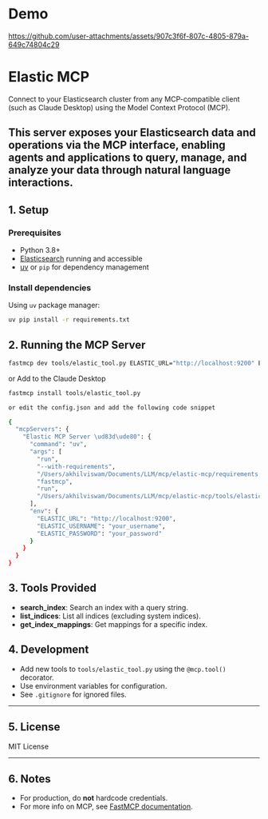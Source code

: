 # Demo



https://github.com/user-attachments/assets/907c3f6f-807c-4805-879a-649c74804c29



# Elastic MCP

Connect to your Elasticsearch cluster from any MCP-compatible client (such as Claude Desktop) using the Model Context Protocol (MCP).

This server exposes your Elasticsearch data and operations via the MCP interface, enabling agents and applications to query, manage, and analyze your data through natural language interactions.
---

## 1. Setup

### Prerequisites

- Python 3.8+
- [Elasticsearch](https://www.elastic.co/downloads/elasticsearch) running and accessible
- [uv](https://github.com/astral-sh/uv) or `pip` for dependency management

### Install dependencies

Using `uv` package manager:
```sh
uv pip install -r requirements.txt
```

## 2. Running the MCP Server

```sh
fastmcp dev tools/elastic_tool.py ELASTIC_URL="http://localhost:9200" ELASTIC_USERNAME="your_username" ELASTIC_PASSWORD="your_password"
```
or Add to the Claude Desktop
```sh
fastmcp install tools/elastic_tool.py

or edit the config.json and add the following code snippet

{
  "mcpServers": {
    "Elastic MCP Server \ud83d\ude80": {
      "command": "uv",
      "args": [
        "run",
        "--with-requirements",
        "/Users/akhilviswam/Documents/LLM/mcp/elastic-mcp/requirements.txt",
        "fastmcp",
        "run",
        "/Users/akhilviswam/Documents/LLM/mcp/elastic-mcp/tools/elastic_tool.py"
      ],
      "env": {
        "ELASTIC_URL": "http://localhost:9200",
        "ELASTIC_USERNAME": "your_username",
        "ELASTIC_PASSWORD": "your_password"
      }
    }
  }
}


```

## 3. Tools Provided

- **search_index**: Search an index with a query string.
- **list_indices**: List all indices (excluding system indices).
- **get_index_mappings**: Get mappings for a specific index.

## 4. Development

- Add new tools to `tools/elastic_tool.py` using the `@mcp.tool()` decorator.
- Use environment variables for configuration.
- See `.gitignore` for ignored files.

---

## 5. License

MIT License

---

## 6. Notes

- For production, do **not** hardcode credentials.
- For more info on MCP, see [FastMCP documentation](https://github.com/ai-llm/fastmcp).
